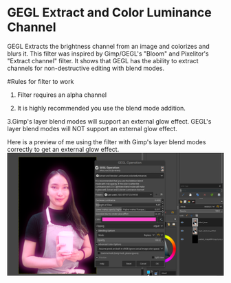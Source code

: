 # GEGL Extract and Color Luminance Channel
GEGL Extracts the brightness channel from an image and colorizes and blurs it. This filter was inspired by Gimp/GEGL's "Bloom" and Pixelitor's "Extract channel" filter. It shows that GEGL has the ability to extract channels for non-destructive editing with blend modes.  

#Rules for filter to work
1. Filter requires an alpha channel

2. It is highly recommended you use the blend mode addition. 

3.Gimp's layer blend modes will support an external glow effect. GEGL's layer blend modes will NOT support an external glow effect.

Here is a preview of me using the filter with Gimp's layer blend modes correctly to get an external glow effect.
![image preview](preview_of_EL.png  )
